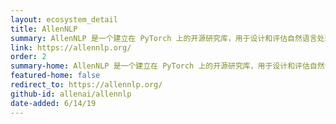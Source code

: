 ```yaml
---
layout: ecosystem_detail
title: AllenNLP
summary: AllenNLP 是一个建立在 PyTorch 上的开源研究库，用于设计和评估自然语言处理领域的深度学习模型。
link: https://allennlp.org/
order: 2
summary-home: AllenNLP 是一个建立在 PyTorch 上的开源研究库，用于设计和评估自然语言处理领域的深度学习模型。
featured-home: false
redirect_to: https://allennlp.org/
github-id: allenai/allennlp
date-added: 6/14/19
---
```


